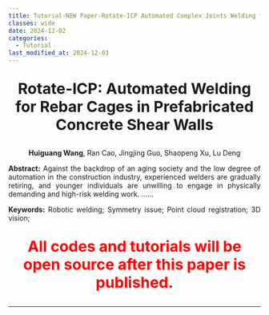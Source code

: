 ```yaml
---
title: Tutorial-NEW Paper-Rotate-ICP Automated Complex Joints Welding for Rebar Cages in Prefabricated Concrete Shear Walls
classes: wide
date: 2024-12-02
categories: 
  - Tutorial
last_modified_at: 2024-12-03
---
```



<div style="text-align: center;">
  <p style="font-size: 30px; font-weight: bold;">Rotate-ICP: Automated  Welding for Rebar Cages in Prefabricated Concrete Shear Walls<br/>
  </p>
  <p><Strong>Huiguang Wang</Strong>, Ran Cao, Jingjing Guo, Shaopeng Xu, Lu Deng</p>

<div style="text-align: justify;">
  <p><strong>Abstract:</strong> Against the backdrop of an aging society and the low degree of automation in the construction industry, experienced welders are gradually retiring, and younger individuals are unwilling to engage in physically demanding and high-risk welding work. ......
  </p>
  <p><strong>Keywords:</strong>  Robotic welding; Symmetry issue; Point cloud registration; 3D vision;
  </p>
</div>

<div style="text-align: center;">
  <p style="color: red; font-size: 30px; font-weight: bold;">
    All codes and tutorials will be open source after this paper is published.
  </p>
</div>

<hr>


